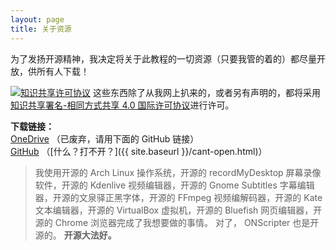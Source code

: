 ```yaml
---
layout: page
title: 关于资源
---
```


为了发扬开源精神，我决定将关于此教程的一切资源（只要我管的着的）都尽量开放，供所有人下载！

[![知识共享许可协议](https://i.creativecommons.org/l/by-sa/4.0/88x31.png)](http://creativecommons.org/licenses/by-sa/4.0/)
这些东西除了从我网上扒来的，或者另有声明的，都将采用[知识共享署名-相同方式共享 4.0 国际许可协议](http://creativecommons.org/licenses/by-sa/4.0/)进行许可。

**下载链接：**  
[OneDrive](https://onedrive.live.com/redir?resid=5d33c85adba8d353!472&authkey=!AOHpccZmbV-qWuA&ithint=folder%2c) （已废弃，请用下面的 GitHub 链接）  
[GitHub](https://github.com/FiveYellowMice/onscripter-tutorial) （[什么？打不开？]({{ site.baseurl }}/cant-open.html)）

>	我使用开源的 Arch Linux 操作系统，开源的 recordMyDesktop 屏幕录像软件，开源的 Kdenlive 视频编辑器，开源的 Gnome Subtitles 字幕编辑器，开源的文泉驿正黑字体，开源的 FFmpeg 视频编解码器，开源的 Kate 文本编辑器，开源的 VirtualBox 虚拟机，开源的 Bluefish 网页编辑器，开源的 Chrome 浏览器完成了我想要做的事情。
对了， ONScripter 也是开源的。 **开源大法好。**
